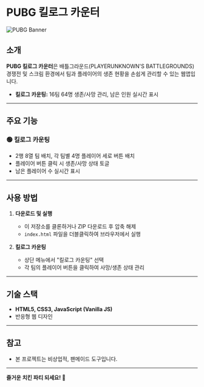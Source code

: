 # PUBG 킬로그 카운터

![PUBG Banner](https://wstatic-prod.pubg.com/web/live/release_6ad83ea/img/1de035e.webp)

## 소개

**PUBG 킬로그 카운터**은 배틀그라운드(PLAYERUNKNOWN'S BATTLEGROUNDS) 경쟁전 및 스크림 환경에서 팀과 플레이어의 생존 현황을 손쉽게 관리할 수 있는 웹앱입니다.

- **킬로그 카운팅:** 16팀 64명 생존/사망 관리, 남은 인원 실시간 표시  

---

## 주요 기능

### 🟢 킬로그 카운팅
- 2행 8열 팀 배치, 각 팀별 4명 플레이어 세로 버튼 배치
- 플레이어 버튼 클릭 시 생존/사망 상태 토글
- 남은 플레이어 수 실시간 표시

---

## 사용 방법

1. **다운로드 및 실행**
   - 이 저장소를 클론하거나 ZIP 다운로드 후 압축 해제
   - `index.html` 파일을 더블클릭하여 브라우저에서 실행

2. **킬로그 카운팅**
   - 상단 메뉴에서 "킬로그 카운팅" 선택
   - 각 팀의 플레이어 버튼을 클릭하여 사망/생존 상태 관리

---

## 기술 스택

- **HTML5, CSS3, JavaScript (Vanilla JS)**
- 반응형 웹 디자인

---

## 참고

- 본 프로젝트는 비상업적, 팬메이드 도구입니다.

---

**즐거운 치킨 파티 되세요! 🍗**
